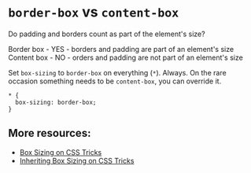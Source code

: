 # `border-box` vs `content-box`

Do padding and borders count as part of the element's size?

Border box - YES - borders and padding are part of an element's size
Content box - NO - orders and padding are not part of an element's size

Set `box-sizing` to `border-box` on everything (`*`). Always. 
On the rare occasion something needs to be `content-box`, you can override it. 

```
* {
  box-sizing: border-box;
}
```

## More resources:

* [Box Sizing on CSS Tricks](https://css-tricks.com/box-sizing/)
* [Inheriting Box Sizing on CSS Tricks](https://css-tricks.com/inheriting-box-sizing-probably-slightly-better-best-practice/)

